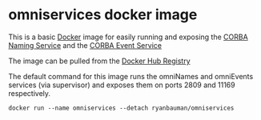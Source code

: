 # omniservices docker image
This is a basic [Docker](https://www.docker.com/) image for easily running and exposing the [CORBA Naming Service](http://omniorb.sourceforge.net/omni42/omniNames.pdf) and the [CORBA Event Service](http://www.omnievents.org/)

The image can be pulled from the [Docker Hub Registry](https://registry.hub.docker.com/u/ryanbauman/omniservices/)

The default command for this image runs the omniNames and omniEvents services (via supervisor) and exposes them on ports 2809 and 11169 respectively. 

	docker run --name omniservices --detach ryanbauman/omniservices
